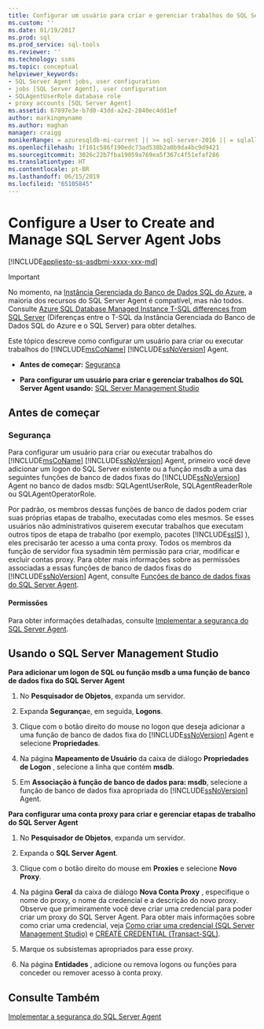 ```yaml
---
title: Configurar um usuário para criar e gerenciar trabalhos do SQL Server Agent | Microsoft Docs
ms.custom: ''
ms.date: 01/19/2017
ms.prod: sql
ms.prod_service: sql-tools
ms.reviewer: ''
ms.technology: ssms
ms.topic: conceptual
helpviewer_keywords:
- SQL Server Agent jobs, user configuration
- jobs [SQL Server Agent], user configuration
- SQLAgentUserRole database role
- proxy accounts [SQL Server Agent]
ms.assetid: 67897e3e-b7d0-43dd-a2e2-2840ec4dd1ef
author: markingmyname
ms.author: maghan
manager: craigg
monikerRange: = azuresqldb-mi-current || >= sql-server-2016 || = sqlallproducts-allversions
ms.openlocfilehash: 1f161c586f190edc73ad538b2a0b9da4bc9d9421
ms.sourcegitcommit: 3026c22b7fba19059a769ea5f367c4f51efaf286
ms.translationtype: HT
ms.contentlocale: pt-BR
ms.lasthandoff: 06/15/2019
ms.locfileid: "65105845"
---
```

# <a name="configure-a-user-to-create-and-manage-sql-server-agent-jobs"></a>Configure a User to Create and Manage SQL Server Agent Jobs
[!INCLUDE[appliesto-ss-asdbmi-xxxx-xxx-md](../../includes/appliesto-ss-asdbmi-xxxx-xxx-md.md)]

> [!IMPORTANT]  
> No momento, na [Instância Gerenciada do Banco de Dados SQL do Azure](https://docs.microsoft.com/azure/sql-database/sql-database-managed-instance), a maioria dos recursos do SQL Server Agent é compatível, mas não todos. Consulte [Azure SQL Database Managed Instance T-SQL differences from SQL Server](https://docs.microsoft.com/azure/sql-database/sql-database-managed-instance-transact-sql-information#sql-server-agent) (Diferenças entre o T-SQL da Instância Gerenciada do Banco de Dados SQL do Azure e o SQL Server) para obter detalhes.

Este tópico descreve como configurar um usuário para criar ou executar trabalhos do [!INCLUDE[msCoName](../../includes/msconame_md.md)] [!INCLUDE[ssNoVersion](../../includes/ssnoversion-md.md)] Agent.  
  
-   **Antes de começar:**  [Segurança](#Security)  
  
-   **Para configurar um usuário para criar e gerenciar trabalhos do SQL Server Agent usando:**  [SQL Server Management Studio](#SSMS)  
  
## <a name="BeforeYouBegin"></a>Antes de começar  
  
### <a name="Security"></a>Segurança  
Para configurar um usuário para criar ou executar trabalhos do [!INCLUDE[msCoName](../../includes/msconame_md.md)] [!INCLUDE[ssNoVersion](../../includes/ssnoversion-md.md)] Agent, primeiro você deve adicionar um logon do SQL Server existente ou a função msdb a uma das seguintes funções de banco de dados fixas do [!INCLUDE[ssNoVersion](../../includes/ssnoversion-md.md)] Agent no banco de dados msdb: SQLAgentUserRole, SQLAgentReaderRole ou SQLAgentOperatorRole.  
  
Por padrão, os membros dessas funções de banco de dados podem criar suas próprias etapas de trabalho, executadas como eles mesmos. Se esses usuários não administrativos quiserem executar trabalhos que executam outros tipos de etapa de trabalho (por exemplo, pacotes [!INCLUDE[ssIS](../../includes/ssis_md.md)] ), eles precisarão ter acesso a uma conta proxy. Todos os membros da função de servidor fixa sysadmin têm permissão para criar, modificar e excluir contas proxy. Para obter mais informações sobre as permissões associadas a essas funções de banco de dados fixas do [!INCLUDE[ssNoVersion](../../includes/ssnoversion-md.md)] Agent, consulte [Funções de banco de dados fixas do SQL Server Agent](../../ssms/agent/sql-server-agent-fixed-database-roles.md).  
  
#### <a name="Permissions"></a>Permissões  
Para obter informações detalhadas, consulte [Implementar a segurança do SQL Server Agent](../../ssms/agent/implement-sql-server-agent-security.md).  
  
## <a name="SSMS"></a>Usando o SQL Server Management Studio  
**Para adicionar um logon de SQL ou função msdb a uma função de banco de dados fixa do SQL Server Agent**  
  
1.  No **Pesquisador de Objetos**, expanda um servidor.  
  
2.  Expanda **Segurança**e, em seguida, **Logons**.  
  
3.  Clique com o botão direito do mouse no logon que deseja adicionar a uma função de banco de dados fixa do [!INCLUDE[ssNoVersion](../../includes/ssnoversion-md.md)] Agent e selecione **Propriedades**.  
  
4.  Na página **Mapeamento de Usuário** da caixa de diálogo **Propriedades de Logon** , selecione a linha que contém **msdb**.  
  
5.  Em **Associação à função de banco de dados para: msdb**, selecione a função de banco de dados fixa apropriada do [!INCLUDE[ssNoVersion](../../includes/ssnoversion-md.md)] Agent.  
  
**Para configurar uma conta proxy para criar e gerenciar etapas de trabalho do SQL Server Agent**  
  
1.  No **Pesquisador de Objetos**, expanda um servidor.  
  
2.  Expanda o **SQL Server Agent**.  
  
3.  Clique com o botão direito do mouse em **Proxies** e selecione **Novo Proxy**.  
  
4.  Na página **Geral** da caixa de diálogo **Nova Conta Proxy** , especifique o nome do proxy, o nome da credencial e a descrição do novo proxy. Observe que primeiramente você deve criar uma credencial para poder criar um proxy do SQL Server Agent. Para obter mais informações sobre como criar uma credencial, veja [Como criar uma credencial (SQL Server Management Studio)](https://msdn.microsoft.com/c1e77e91-2a69-40d9-b8b3-97cffc710586) e [CREATE CREDENTIAL (Transact-SQL)](https://msdn.microsoft.com/d5e9ae69-41d9-4e46-b13d-404b88a32d9d).  
  
5.  Marque os subsistemas apropriados para esse proxy.  
  
6.  Na página **Entidades** , adicione ou remova logons ou funções para conceder ou remover acesso à conta proxy.  
  
## <a name="see-also"></a>Consulte Também  
[Implementar a segurança do SQL Server Agent](../../ssms/agent/implement-sql-server-agent-security.md)  
  
